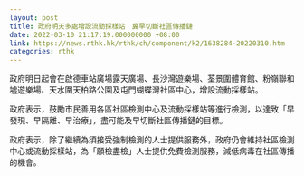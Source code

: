 ```yaml
---
layout: post
title: 政府明天多處增設流動採樣站　冀早切斷社區傳播鏈
date: 2022-03-10 21:17:19.000000000 +08:00
link: https://news.rthk.hk/rthk/ch/component/k2/1638284-20220310.htm
categories: rthk
---
```


政府明日起會在啟德車站廣場露天廣場、長沙灣遊樂場、荃景圍體育館、粉嶺聯和墟遊樂場、天水圍天柏路公園及屯門蝴蝶灣社區中心，增設流動採樣站。

政府表示，鼓勵市民善用各區社區檢測中心及流動採樣站等進行檢測，以達致「早發現、早隔離、早治療」，盡可能及早切斷社區傳播鏈的目標。

政府表示，除了繼續為須接受強制檢測的人士提供服務外，政府仍會維持社區檢測中心或流動採樣站，為「願檢盡檢」人士提供免費檢測服務，減低病毒在社區傳播的機會。
